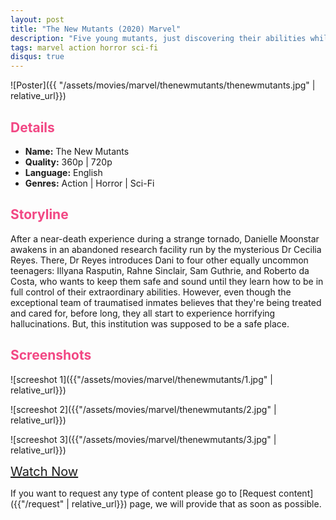 ```yaml
---
layout: post
title: "The New Mutants (2020) Marvel"
description: "Five young mutants, just discovering their abilities while held in a secret facility against their will, fight to escape their past sins and save themselves."
tags: marvel action horror sci-fi
disqus: true
---
```

<style>
h2{
    color:#F24784;
}
</style>

![Poster]({{ "/assets/movies/marvel/thenewmutants/thenewmutants.jpg" | relative_url}})

## Details

* **Name:** The New Mutants
* **Quality:** 360p \| 720p
* **Language:** English
* **Genres:**   Action \| Horror \| Sci-Fi

## Storyline

After a near-death experience during a strange tornado, Danielle Moonstar awakens in an abandoned research facility run by the mysterious Dr Cecilia Reyes. There, Dr Reyes introduces Dani to four other equally uncommon teenagers: Illyana Rasputin, Rahne Sinclair, Sam Guthrie, and Roberto da Costa, who wants to keep them safe and sound until they learn how to be in full control of their extraordinary abilities. However, even though the exceptional team of traumatised inmates believes that they're being treated and cared for, before long, they all start to experience horrifying hallucinations. But, this institution was supposed to be a safe place.

## Screenshots

![screeshot 1]({{"/assets/movies/marvel/thenewmutants/1.jpg" | relative_url}})

![screeshot 2]({{"/assets/movies/marvel/thenewmutants/2.jpg" | relative_url}})

![screeshot 3]({{"/assets/movies/marvel/thenewmutants/3.jpg" | relative_url}})
<br>

<a class="btn card_btn" href="{{ '/movies/marvel/thenewmutants' | relative_url}}" style="font-size:20px" target="_blank">Watch Now</a>

If you want to request any type of content please go to [Request content]({{"/request" | relative_url}}) page, we will provide that as soon as possible.
